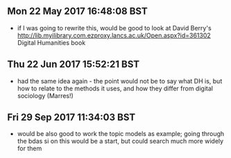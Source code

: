 

## Mon 22 May 2017 16:48:08 BST
- if I was going to rewrite this, would be good to look at David Berry's http://lib.myilibrary.com.ezproxy.lancs.ac.uk/Open.aspx?id=361302 Digital Humanities book 

## Thu 22 Jun 2017 15:52:21 BST
- had the same idea again - the point would not be to say what DH is, but how to relate to the methods it uses, and how they differ from digital sociology (Marres!) 

## Fri 29 Sep 2017 11:34:03 BST
- would be also good to work the topic models as example; going through the bdas si on this would be a start, but could search much more widely for them 
